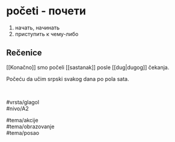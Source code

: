 # početi - почети

1. начать, начинать  
2. приступить к чему-либо

## Rečenice

[[Konačno]] smo počeli [[sastanak]] posle [[dug|dugog]] čekanja.  

Počeću da učim srpski svakog dana po pola sata.

<br>

#vrsta/glagol  
#nivo/A2  

#tema/akcije  
#tema/obrazovanje  
#tema/posao
